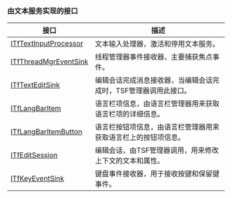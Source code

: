 ### 由文本服务实现的接口

接口																|描述
-|-
[ITfTextInputProcessor](TextService/ITfTextInputProcessor.md)	|文本输入处理器，激活和停用文本服务。
[ITfThreadMgrEventSink](TextService/ITfThreadMgrEventSink.md)	|线程管理器事件接收器，主要捕获焦点事件。
[ITfTextEditSink](TextService/ITfTextEditSink.md)				|编辑会话完成消息接收器，当编辑会话完成时，TSF管理器调用此接口。
[ITfLangBarItem](TextService/ITfLangBarItem.md)					|语言栏项信息，由语言栏管理器用来获取语言栏项的详细信息。
[ITfLangBarItemButton](TextService/ITfLangBarItemButton.md)		|语言栏按钮项信息，由语言栏管理器用来获取语言栏上的按钮项信息。
[ITfEditSession](TextService/ITfEditSession.md)					|编辑会话，由TSF管理器调用，用来修改上下文的文本和属性。
[ITfKeyEventSink](TextService/ITfKeyEventSink.md)				|键盘事件接收器，用于接收按键和保留键事件。